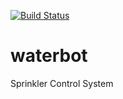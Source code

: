 [![Build Status](https://travis-ci.org/bengoodwyn/waterbot.svg?branch=master)](https://travis-ci.org/bengoodwyn/waterbot)

# waterbot
Sprinkler Control System

